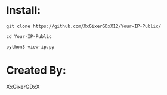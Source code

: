 # Install:

```
git clone https://github.com/XxGixerGDxX12/Your-IP-Public/
```

```
cd Your-IP-Public
```

```
python3 view-ip.py
```

# Created By:
XxGixerGDxX
